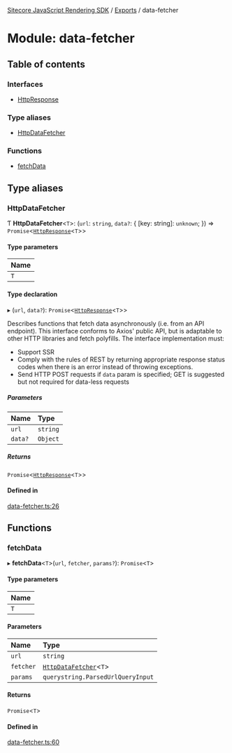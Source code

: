 [Sitecore JavaScript Rendering SDK](../README.md) / [Exports](../modules.md) / data-fetcher

# Module: data-fetcher

## Table of contents

### Interfaces

- [HttpResponse](../interfaces/data_fetcher.HttpResponse.md)

### Type aliases

- [HttpDataFetcher](data_fetcher.md#httpdatafetcher)

### Functions

- [fetchData](data_fetcher.md#fetchdata)

## Type aliases

### HttpDataFetcher

Ƭ **HttpDataFetcher**<`T`\>: (`url`: `string`, `data?`: { [key: string]: `unknown`;  }) => `Promise`<[`HttpResponse`](../interfaces/data_fetcher.HttpResponse.md)<`T`\>\>

#### Type parameters

| Name |
| :------ |
| `T` |

#### Type declaration

▸ (`url`, `data?`): `Promise`<[`HttpResponse`](../interfaces/data_fetcher.HttpResponse.md)<`T`\>\>

Describes functions that fetch data asynchronously (i.e. from an API endpoint).
This interface conforms to Axios' public API, but is adaptable to other HTTP libraries and
fetch polyfills.
The interface implementation must:
- Support SSR
- Comply with the rules of REST by returning appropriate response status codes when there is an error instead of throwing exceptions.
- Send HTTP POST requests if `data` param is specified; GET is suggested but not required for data-less requests

##### Parameters

| Name | Type |
| :------ | :------ |
| `url` | `string` |
| `data?` | `Object` |

##### Returns

`Promise`<[`HttpResponse`](../interfaces/data_fetcher.HttpResponse.md)<`T`\>\>

#### Defined in

[data-fetcher.ts:26](https://github.com/Sitecore/jss/blob/bd756fd2/packages/sitecore-jss/src/data-fetcher.ts#L26)

## Functions

### fetchData

▸ **fetchData**<`T`\>(`url`, `fetcher`, `params?`): `Promise`<`T`\>

#### Type parameters

| Name |
| :------ |
| `T` |

#### Parameters

| Name | Type |
| :------ | :------ |
| `url` | `string` |
| `fetcher` | [`HttpDataFetcher`](data_fetcher.md#httpdatafetcher)<`T`\> |
| `params` | `querystring.ParsedUrlQueryInput` |

#### Returns

`Promise`<`T`\>

#### Defined in

[data-fetcher.ts:60](https://github.com/Sitecore/jss/blob/bd756fd2/packages/sitecore-jss/src/data-fetcher.ts#L60)

